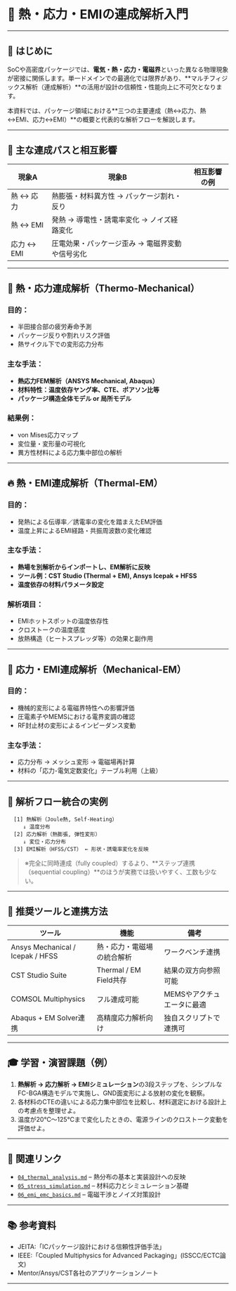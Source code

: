 # 🔄 熱・応力・EMIの連成解析入門

---

## 📝 はじめに

SoCや高密度パッケージでは、**電気・熱・応力・電磁界**といった異なる物理現象が密接に関係します。単一ドメインでの最適化では限界があり、**マルチフィジックス解析（連成解析）**の活用が設計の信頼性・性能向上に不可欠となります。

本資料では、パッケージ領域における**三つの主要連成（熱↔応力、熱↔EMI、応力↔EMI）**の概要と代表的な解析フローを解説します。

---

## 📐 主な連成パスと相互影響

| 現象A | 現象B | 相互影響の例 |
|--------|--------|--------------|
| 熱 ↔ 応力 | 熱膨張・材料異方性 → パッケージ割れ・反り |
| 熱 ↔ EMI   | 発熱 → 導電性・誘電率変化 → ノイズ経路変化 |
| 応力 ↔ EMI | 圧電効果・パッケージ歪み → 電磁界変動や信号劣化 |

---

## 🧊 熱・応力連成解析（Thermo-Mechanical）

### 目的：
- 半田接合部の疲労寿命予測
- パッケージ反りや割れリスク評価
- 熱サイクル下での変形応力分布

### 主な手法：
- **熱応力FEM解析（ANSYS Mechanical, Abaqus）**
- **材料特性：温度依存ヤング率、CTE、ポアソン比等**
- **パッケージ構造全体モデル or 局所モデル**

### 結果例：
- von Mises応力マップ
- 変位量・変形量の可視化
- 異方性材料による応力集中部位の解析

---

## 🔥 熱・EMI連成解析（Thermal-EM）

### 目的：
- 発熱による伝導率／誘電率の変化を踏まえたEM評価
- 温度上昇によるEMI経路・共振周波数の変化確認

### 主な手法：
- **熱場を別解析からインポートし、EM解析に反映**
- **ツール例：CST Studio (Thermal + EM), Ansys Icepak + HFSS**
- **温度依存の材料パラメータ設定**

### 解析項目：
- EMIホットスポットの温度依存性
- クロストークの温度感度
- 放熱構造（ヒートスプレッダ等）の効果と副作用

---

## 🧲 応力・EMI連成解析（Mechanical-EM）

### 目的：
- 機械的変形による電磁界特性への影響評価
- 圧電素子やMEMSにおける電界変調の確認
- RF封止材の変形によるインピーダンス変動

### 主な手法：
- 応力分布 → メッシュ変形 → 電磁場再計算
- 材料の「応力-電気定数変化」テーブル利用（上級）

---

## 🔄 解析フロー統合の実例

```
  [1] 熱解析（Joule熱, Self-Heating）
     ↓ 温度分布
  [2] 応力解析（熱膨張, 弾性変形）
     ↓ 変位・応力分布
  [3] EMI解析（HFSS/CST） ← 形状・誘電率変化を反映
```

> ※完全に同時連成（fully coupled）するより、**ステップ連携（sequential coupling）**のほうが実務では扱いやすく、工数も少ない。

---

## 🔧 推奨ツールと連携方法

| ツール | 機能 | 備考 |
|--------|------|------|
| Ansys Mechanical / Icepak / HFSS | 熱・応力・電磁場の統合解析 | ワークベンチ連携 |
| CST Studio Suite | Thermal / EM Field共存 | 結果の双方向参照可能 |
| COMSOL Multiphysics | フル連成可能 | MEMSやアクチュエータに最適 |
| Abaqus + EM Solver連携 | 高精度応力解析向け | 独自スクリプトで連携可 |

---

## 🎓 学習・演習課題（例）

1. **熱解析 → 応力解析 → EMIシミュレーション**の3段ステップを、シンプルなFC-BGA構造モデルで実施し、GND面変形による放射の変化を観察。
2. 各材料のCTEの違いによる応力集中部位を比較し、材料選定における設計上の考慮点を整理せよ。
3. 温度が20℃〜125℃まで変化したときの、電源ラインのクロストーク変動を評価せよ。

---

## 📎 関連リンク

- [`04_thermal_analysis.md`](./04_thermal_analysis.md) – 熱分布の基本と実装設計への反映  
- [`05_stress_simulation.md`](./05_stress_simulation.md) – 材料応力とシミュレーション基礎  
- [`06_emi_emc_basics.md`](./06_emi_emc_basics.md) – 電磁干渉とノイズ対策設計

---

## 📚 参考資料

- JEITA:「ICパッケージ設計における信頼性評価手法」
- IEEE:「Coupled Multiphysics for Advanced Packaging」(ISSCC/ECTC論文)
- Mentor/Ansys/CST各社のアプリケーションノート

---
